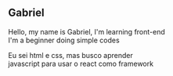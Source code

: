 <!DOCTYPE html>
<html lang="en">
<head>
    <meta charset="UTF-8">
    <meta name="viewport" content="width=device-width, initial-scale=1.0">
    <title>Gabriel</title>
</head>
<body>
    <h2>Gabriel</h2>
    <p>Hello, my name is Gabriel, I'm learning front-end<br> I'm a beginner doing simple codes</p>
    <p>Eu sei html e css, mas busco aprender<br>javascript para usar o react como framework</p>
</body>
</html>
